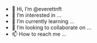 - 👋 Hi, I’m @everettnft
- 👀 I’m interested in ...
- 🌱 I’m currently learning ...
- 💞️ I’m looking to collaborate on ...
- 📫 How to reach me ...

<!---
everettnft/everettnft is a ✨ special ✨ repository because its `README.md` (this file) appears on your GitHub profile.
You can click the Preview link to take a look at your changes.
--->
